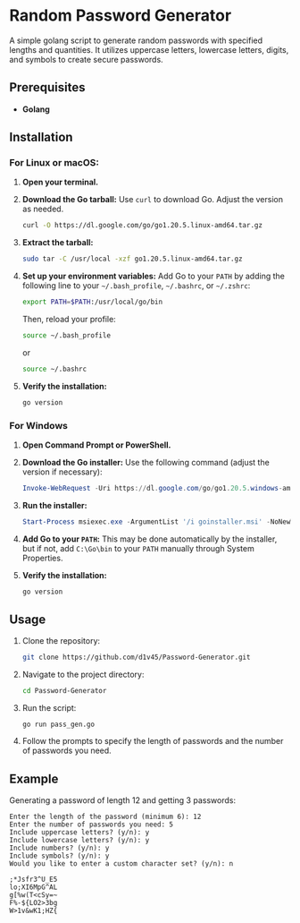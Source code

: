 # Random Password Generator

A simple golang script to generate random passwords with specified lengths and quantities. It utilizes uppercase letters, lowercase letters, digits, and symbols to create secure passwords.

## Prerequisites

- **Golang**

## Installation

### For Linux or macOS:

1. **Open your terminal.**

2. **Download the Go tarball:**
   Use `curl` to download Go. Adjust the version as needed.

   ```bash
   curl -O https://dl.google.com/go/go1.20.5.linux-amd64.tar.gz
   ```

3. **Extract the tarball:**

   ```bash
   sudo tar -C /usr/local -xzf go1.20.5.linux-amd64.tar.gz
   ```

4. **Set up your environment variables:**
   Add Go to your `PATH` by adding the following line to your `~/.bash_profile`, `~/.bashrc`, or `~/.zshrc`:

   ```bash
   export PATH=$PATH:/usr/local/go/bin
   ```

   Then, reload your profile:

   ```bash
   source ~/.bash_profile
   ```

   or

   ```bash
   source ~/.bashrc
   ```

5. **Verify the installation:**

   ```bash
   go version
   ```

### For Windows

1. **Open Command Prompt or PowerShell.**

2. **Download the Go installer:**
   Use the following command (adjust the version if necessary):

   ```powershell
   Invoke-WebRequest -Uri https://dl.google.com/go/go1.20.5.windows-amd64.msi -OutFile goinstaller.msi
   ```

3. **Run the installer:**

   ```powershell
   Start-Process msiexec.exe -ArgumentList '/i goinstaller.msi' -NoNewWindow -Wait
   ```

4. **Add Go to your `PATH`:**
   This may be done automatically by the installer, but if not, add `C:\Go\bin` to your `PATH` manually through System Properties.

5. **Verify the installation:**

   ```powershell
   go version
   ```

## Usage

1. Clone the repository:
   ```bash
   git clone https://github.com/d1v45/Password-Generator.git
   ```

2. Navigate to the project directory:
   ```bash
   cd Password-Generator
   ```

3. Run the script:
   ```golang
   go run pass_gen.go
   ```

4. Follow the prompts to specify the length of passwords and the number of passwords you need.

## Example

Generating a password of length 12 and getting 3 passwords:
```
Enter the length of the password (minimum 6): 12
Enter the number of passwords you need: 5
Include uppercase letters? (y/n): y
Include lowercase letters? (y/n): y
Include numbers? (y/n): y
Include symbols? (y/n): y
Would you like to enter a custom character set? (y/n): n

;*Jsfr3^U_E5
lo;XI6MpG^AL
g[%w(T<cSy=~
F%-${LO2>3bg
W>1v&wK1;HZ{
